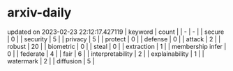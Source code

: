 # arxiv-daily
updated on 2023-02-23 22:12:17.427119
| keyword | count |
| - | - |
| secure | 0 |
| security | 5 |
| privacy | 5 |
| protect | 0 |
| defense | 0 |
| attack | 2 |
| robust | 20 |
| biometric | 0 |
| steal | 0 |
| extraction | 1 |
| membership infer | 0 |
| federate | 4 |
| fair | 6 |
| interpretability | 2 |
| explainability | 1 |
| watermark | 2 |
| diffusion | 5 |
